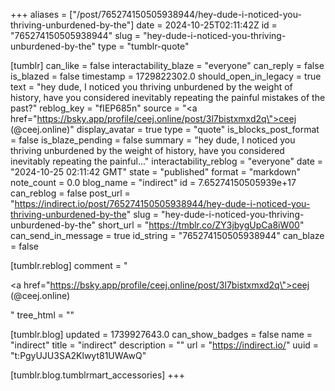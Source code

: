 +++
aliases = ["/post/765274150505938944/hey-dude-i-noticed-you-thriving-unburdened-by-the"]
date = 2024-10-25T02:11:42Z
id = "765274150505938944"
slug = "hey-dude-i-noticed-you-thriving-unburdened-by-the"
type = "tumblr-quote"

[tumblr]
can_like = false
interactability_blaze = "everyone"
can_reply = false
is_blazed = false
timestamp = 1729822302.0
should_open_in_legacy = true
text = "hey dude, I noticed you thriving unburdened by the weight of history, have you considered inevitably repeating the painful mistakes of the past?"
reblog_key = "fIEP685n"
source = "<a href=\"https://bsky.app/profile/ceej.online/post/3l7bistxmxd2q\">ceej (@ceej.online)</a>"
display_avatar = true
type = "quote"
is_blocks_post_format = false
is_blaze_pending = false
summary = "hey dude, I noticed you thriving unburdened by the weight of history, have you considered inevitably repeating the painful..."
interactability_reblog = "everyone"
date = "2024-10-25 02:11:42 GMT"
state = "published"
format = "markdown"
note_count = 0.0
blog_name = "indirect"
id = 7.65274150505939e+17
can_reblog = false
post_url = "https://indirect.io/post/765274150505938944/hey-dude-i-noticed-you-thriving-unburdened-by-the"
slug = "hey-dude-i-noticed-you-thriving-unburdened-by-the"
short_url = "https://tmblr.co/ZY3jbygUpCa8iW00"
can_send_in_message = true
id_string = "765274150505938944"
can_blaze = false

[tumblr.reblog]
comment = "<p><a href=\"https://bsky.app/profile/ceej.online/post/3l7bistxmxd2q\">ceej (@ceej.online)</a></p>"
tree_html = ""

[tumblr.blog]
updated = 1739927643.0
can_show_badges = false
name = "indirect"
title = "indirect"
description = ""
url = "https://indirect.io/"
uuid = "t:PgyUJU3SA2Klwyt81UWAwQ"

[tumblr.blog.tumblrmart_accessories]
+++
